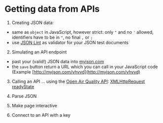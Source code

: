 # Getting data from APIs

1. Creating JSON data:
- same as `object` in JavaScript, however strict: only `"` and no `'` allowed, identifiers have to be in `"`, no final `,` or `;`
- use [JSON Lint](https://jsonlint.com/) as validator for your JSON test documents

2. Simulating an API endpoint
- past your (valid!) JSON data into [myjson.com](http://myjson.com)
- the `save` button return a URL which you can call in your JavaScript code (Example [http://myjson.com/vhvvd](http://myjson.com/vhvvd)

3. Calling an API
... using the [Open Air Quality API](https://docs.openaq.org/):
[XMLHttpRequest readyState](https://developer.mozilla.org/en-US/docs/Web/API/XMLHttpRequest/readyState)

4. Parse JSON

7. Make page interactive

6. Connect to an API with a key
